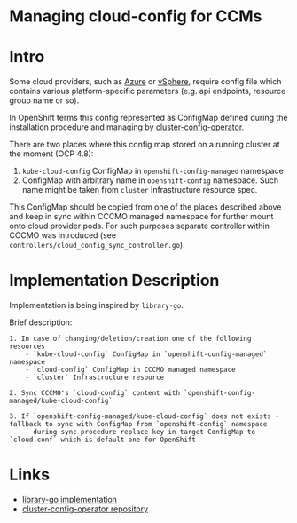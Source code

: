 # Managing cloud-config for CCMs

# Intro

Some cloud providers,
such as [Azure](https://kubernetes-sigs.github.io/cloud-provider-azure/install/configs/) or [vSphere](https://cloud-provider-vsphere.sigs.k8s.io/cloud_config.html),
require config file which contains various platform-specific parameters (e.g. api endpoints, resource group name or so).

In OpenShift terms this config represented as ConfigMap defined during the installation procedure and managing by [cluster-config-operator](https://github.com/openshift/cluster-config-operator).

There are two places where this config map stored on a running cluster at the moment (OCP 4.8):
1. `kube-cloud-config` ConfigMap in `openshift-config-managed` namespace
2. ConfigMap with arbitrary name in `openshift-config` namespace. Such name might be taken from `cluster` Infrastructure resource spec.


This ConfigMap should be copied from one of the places described above and keep in sync within CCCMO managed namespace for further mount onto cloud provider pods.
For such purposes separate controller within CCCMO was introduced (see `controllers/cloud_config_sync_controller.go`).

# Implementation Description
Implementation is being inspired by `library-go`.

Brief description:

    1. In case of changing/deletion/creation one of the following resources
        - `kube-cloud-config` ConfigMap in `openshift-config-managed` namespace
        - `cloud-config` ConfigMap in CCCMO managed namespace
        - `cluster` Infrastructure resource
       
    2. Sync CCCMO's `cloud-config` content with `openshift-config-managed/kube-cloud-config`
    
    3. If `openshift-config-managed/kube-cloud-config` does not exists - fallback to sync with ConfigMap from `openshift-config` namespace
        - during sync procedure replace key in target ConfigMap to `cloud.conf` which is default one for OpenShift

# Links
- [library-go implementation](https://github.com/openshift/library-go/blob/master/pkg/operator/configobserver/cloudprovider/observe_cloudprovider.go#L82)
- [cluster-config-operator repository](https://github.com/openshift/cluster-config-operator)